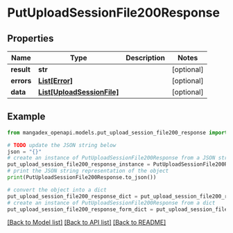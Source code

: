 # PutUploadSessionFile200Response


## Properties

Name | Type | Description | Notes
------------ | ------------- | ------------- | -------------
**result** | **str** |  | [optional] 
**errors** | [**List[Error]**](Error.md) |  | [optional] 
**data** | [**List[UploadSessionFile]**](UploadSessionFile.md) |  | [optional] 

## Example

```python
from mangadex_openapi.models.put_upload_session_file200_response import PutUploadSessionFile200Response

# TODO update the JSON string below
json = "{}"
# create an instance of PutUploadSessionFile200Response from a JSON string
put_upload_session_file200_response_instance = PutUploadSessionFile200Response.from_json(json)
# print the JSON string representation of the object
print(PutUploadSessionFile200Response.to_json())

# convert the object into a dict
put_upload_session_file200_response_dict = put_upload_session_file200_response_instance.to_dict()
# create an instance of PutUploadSessionFile200Response from a dict
put_upload_session_file200_response_form_dict = put_upload_session_file200_response.from_dict(put_upload_session_file200_response_dict)
```
[[Back to Model list]](../README.md#documentation-for-models) [[Back to API list]](../README.md#documentation-for-api-endpoints) [[Back to README]](../README.md)


